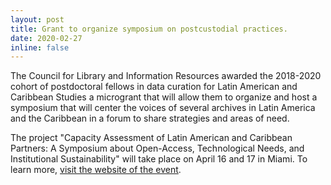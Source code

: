 ```yaml
---
layout: post
title: Grant to organize symposium on postcustodial practices.
date: 2020-02-27
inline: false
---
```


The Council for Library and Information Resources awarded the 2018-2020 cohort of postdoctoral fellows in data curation for Latin American and Caribbean Studies a microgrant that will allow them to organize and host a symposium that will center the voices of several archives in Latin America and the Caribbean in a forum to share strategies and areas of need. 

The project "Capacity Assessment of Latin American and Caribbean Partners: A Symposium about Open-Access, Technological Needs, and Institutional Sustainability" will take place on April 16 and 17 in Miami. To learn more, [visit the website of the event](https://lacclirsymposium2020.github.io). 
